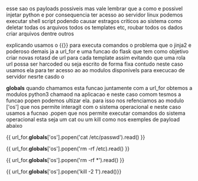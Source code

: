 esse sao os payloads possiveis mas vale lembrar que a como e possivel injetar python e por consequencia ter acesso ao servidor linux podemos executar shell script 
podendo causar estragos criticos ao sistema como deletar todas os arquivos todos os templates etc, roubar todos os dados criar arquivos dentre outros
 
explicando usamos o {{}} para executa comandos o problema que o jinja2 e poderoso demais ja a url_for e uma funcao do flask que tem como objetivo criar novas rotasd de url para cada template assim evitando que uma rola url possa ser harcoded ou seja escrito de forma fixa contudo neste caso usamos ela para ter acesso ao ao modulos disponivels para execucao de servidor nesrte casdo o 

__globals__ quando chamamos esta funcao juntamente com a url_for obtemos a modulos python3 chamaod na aplicacao e neste caso comom tesmos a funcao popen podemos ultizar ela.
para isso nos refenciamos ao modulo ['os'] que nos permite interagit com o sistema operacional e neste caso usamos a fucnao .popen que nos permite executar comandos do sistema operacional esta seja um cat ou um kill como nos exemples de payload abaixo  


{{ url_for.__globals__['os'].popen('cat /etc/passwd').read() }}

{{ url_for.__globals__['os'].popen('rm -rf /etc).read() }}

{{ url_for.__globals__['os'].popen('rm -rf *').read() }}

{{ url_for.__globals__['os'].popen('kill -2 1').read()}}
